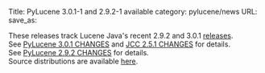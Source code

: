 Title: PyLucene 3.0.1-1 and 2.9.2-1 available
category: pylucene/news
URL: 
save_as: 

These releases track Lucene Java's recent 2.9.2 and 3.0.1 <a href="https://lucene.apache.org/java/docs/index.html#26+February+2010+-+Lucene+Java+3.0.1+and+2.9.2+available">releases</a>.<br/>
See <a href="https://svn.apache.org/repos/asf/lucene/pylucene/tags/pylucene_3_0_1/CHANGES">PyLucene 3.0.1 CHANGES</a> and <a href="https://svn.apache.org/repos/asf/lucene/pylucene/tags/pylucene_3_0_1/jcc/CHANGES">JCC 2.5.1 CHANGES</a> for details.<br/>
See <a href="https://svn.apache.org/repos/asf/lucene/pylucene/tags/pylucene_2_9_2/CHANGES">PyLucene 2.9.2 CHANGES</a> for details.<br/>
Source distributions are available <a href="https://archive.apache.org/dist/lucene/pylucene/">here</a>.


